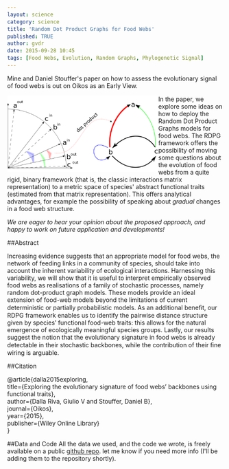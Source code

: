 ```yaml
---
layout: science
category: science
title: 'Random Dot Product Graphs for Food Webs'
published: TRUE
author: gvdr
date: 2015-09-28 10:45
tags: [Food Webs, Evolution, Random Graphs, Phylogenetic Signal]
---
```


Mine and Daniel Stouffer's paper on how to assess the evolutionary signal of food
webs is out on Oikos as an Early View.

<img src="/images/RDPGmodel.png" style="float: left"  width="70%" title="A simple model of a toy food with three species (a, b, c) and their RDPG representation.">

In the paper, we explore some ideas on how to deploy the Random Dot Product Graphs
models for food webs. The RDPG framework offers the possibility of moving some
questions about the evolution of food webs from a quite rigid, binary framework
(that is, the classic interactions matrix representation) to a metric space of
species' abstract functional traits (estimated from that matrix
representation). This offers analytical advantages, for example the possibility
of speaking about *gradual* changes in a food web structure.

_We are eager to hear your opinion about the proposed approach, and happy to work on future application and developments!_

##Abstract

Increasing evidence suggests that an appropriate model for food webs, the
network of feeding links in a community of species, should take into account
the inherent variability of ecological interactions. Harnessing this
variability, we will show that it is useful to interpret empirically observed
food webs as realisations of a family of stochastic processes, namely random
dot-product graph models. These models provide an ideal extension of food-web
models beyond the limitations of current deterministic or partially
probabilistic models. As an additional beneﬁt, our RDPG framework enables us to
identify the pairwise distance structure given by species’ functional food-web
traits: this allows for the natural emergence of ecologically meaningful
species groups. Lastly, our results suggest the notion that the evolutionary
signature in food webs is already detectable in their stochastic backbones,
while the contribution of their ﬁne wiring is arguable.

##Citation

@article{dalla2015exploring,  
  title={Exploring the evolutionary signature of food webs’ backbones using functional traits},  
  author={Dalla Riva, Giulio V and Stouffer, Daniel B},  
  journal={Oikos},  
  year={2015},  
  publisher={Wiley Online Library}  
}

##Data and Code
All the data we used, and the code we wrote, is freely available on a
public [github repo](https://github.com/gvdr/RDPG_foodweb).
let me know if you need more info (I'll be adding them to the repository shortly).
